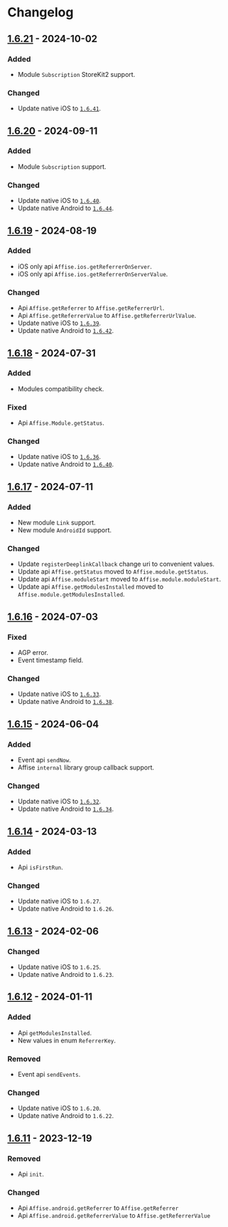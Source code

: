 # Changelog

## [1.6.21] - 2024-10-02

### Added

- Module `Subscription` StoreKit2 support.

### Changed

- Update native iOS to [`1.6.41`](https://github.com/affise/sdk-ios/blob/1.6.41/CHANGELOG.md).

## [1.6.20] - 2024-09-11

### Added

- Module `Subscription` support.

### Changed

- Update native iOS to [`1.6.40`](https://github.com/affise/sdk-ios/blob/1.6.40/CHANGELOG.md).
- Update native Android to [`1.6.44`](https://github.com/affise/sdk-android/blob/v1.6.44/CHANGELOG.md).

## [1.6.19] - 2024-08-19

### Added

- iOS only api `Affise.ios.getReferrerOnServer`.
- iOS only api `Affise.ios.getReferrerOnServerValue`.

### Changed

- Api `Affise.getReferrer` to `Affise.getReferrerUrl`.
- Api `Affise.getReferrerValue` to `Affise.getReferrerUrlValue`.
- Update native iOS to [`1.6.39`](https://github.com/affise/sdk-ios/blob/1.6.39/CHANGELOG.md).
- Update native Android to [`1.6.42`](https://github.com/affise/sdk-android/blob/v1.6.42/CHANGELOG.md).

## [1.6.18] - 2024-07-31

### Added

- Modules compatibility check.

### Fixed

- Api `Affise.Module.getStatus`.

### Changed

- Update native iOS to [`1.6.36`](https://github.com/affise/sdk-ios/blob/1.6.36/CHANGELOG.md).
- Update native Android to [`1.6.40`](https://github.com/affise/sdk-android/blob/v1.6.40/CHANGELOG.md).

## [1.6.17] - 2024-07-11

### Added

- New module `Link` support.
- New module `AndroidId` support.

### Changed

- Update `registerDeeplinkCallback` change uri to convenient values.
- Update api `Affise.getStatus` moved to `Affise.module.getStatus`.
- Update api `Affise.moduleStart` moved to `Affise.module.moduleStart`.
- Update api `Affise.getModulesInstalled` moved to `Affise.module.getModulesInstalled`.

## [1.6.16] - 2024-07-03

### Fixed

- AGP error.
- Event timestamp field.

### Changed

- Update native iOS to [`1.6.33`](https://github.com/affise/sdk-ios/blob/1.6.33/CHANGELOG.md).
- Update native Android to [`1.6.38`](https://github.com/affise/sdk-android/blob/v1.6.38/CHANGELOG.md).

## [1.6.15] - 2024-06-04

### Added

- Event api `sendNow`.
- Affise `internal` library group callback support.

### Changed

- Update native iOS to [`1.6.32`](https://github.com/affise/sdk-ios/blob/1.6.32/CHANGELOG.md).
- Update native Android to [`1.6.34`](https://github.com/affise/sdk-android/blob/v1.6.34/CHANGELOG.md).

## [1.6.14] - 2024-03-13

### Added

- Api `isFirstRun`.

### Changed

- Update native iOS to `1.6.27`.
- Update native Android to `1.6.26`.

## [1.6.13] - 2024-02-06

### Changed

- Update native iOS to `1.6.25`.
- Update native Android to `1.6.23`.

## [1.6.12] - 2024-01-11

### Added

- Api `getModulesInstalled`.
- New values in enum `ReferrerKey`.

### Removed

- Event api `sendEvents`.

### Changed

- Update native iOS to `1.6.20`.
- Update native Android to `1.6.22`.

## [1.6.11] - 2023-12-19

### Removed

- Api `init`.

### Changed

- Api `Affise.android.getReferrer` to `Affise.getReferrer`
- Api `Affise.android.getReferrerValue` to  `Affise.getReferrerValue`

[1.6.21]: https://github.com/affise/sdk-react/compare/1.6.20...1.6.21
[1.6.20]: https://github.com/affise/sdk-react/compare/1.6.19...1.6.20
[1.6.19]: https://github.com/affise/sdk-react/compare/1.6.18...1.6.19
[1.6.18]: https://github.com/affise/sdk-react/compare/1.6.17...1.6.18
[1.6.17]: https://github.com/affise/sdk-react/compare/1.6.16...1.6.17
[1.6.16]: https://github.com/affise/sdk-react/compare/1.6.15...1.6.16
[1.6.15]: https://github.com/affise/sdk-react/compare/1.6.14...1.6.15
[1.6.14]: https://github.com/affise/sdk-react/compare/1.6.13...1.6.14
[1.6.13]: https://github.com/affise/sdk-react/compare/1.6.12...1.6.13
[1.6.12]: https://github.com/affise/sdk-react/compare/1.6.11...1.6.12
[1.6.11]: https://github.com/affise/sdk-react/compare/1.6.10...1.6.11
